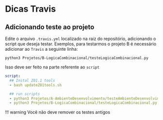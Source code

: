 # Dicas Travis

## Adicionando teste ao projeto

Edite o arquivo `.travis.yml` localizado na raiz do repositório, adicionando o script que deseja testar. Exemplos, para testarmos o projeto B é necessário adicionar ao `Travis` a seguinte linha:

```
python3 Projetos/B-LogicaCombinacional/testeLogicaCombinacional.py 
```

Isso deve ser feito na parte referente ao `script`

``` yml
script:
  ## Instal Z01.1 tools
  - bash updateZ01tools.sh 

  ## run scripts
  - python3 Projetos/A-AmbienteDesenvolvimento/testeAmbienteDesenvolvimento.py
  - python3 Projetos/B-LogicaCombinacional/testeLogicaCombinacional.py 
```

!!! warning
    Você não deve remover os testes antigos
